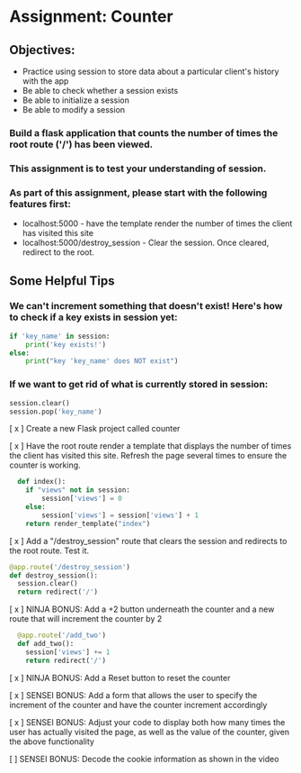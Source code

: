 # Assignment: Counter
## Objectives:
 - Practice using session to store data about a particular client's history with the app
 - Be able to check whether a session exists
 - Be able to initialize a session
 - Be able to modify a session

### Build a flask application that counts the number of times the root route ('/') has been viewed. 

### This assignment is to test your understanding of session.

### As part of this assignment, please start with the following features first:

 - localhost:5000 - have the template render the number of times the client has visited this site
 - localhost:5000/destroy_session - Clear the session. Once cleared, redirect to the root.
## Some Helpful Tips
### We can't increment something that doesn't exist! Here's how to check if a key exists in session yet:
``` py 
if 'key_name' in session:
    print('key exists!')
else:
    print("key 'key_name' does NOT exist")
```

### If we want to get rid of what is currently stored in session:

``` py
session.clear()		
session.pop('key_name')	
```


  [ x ] Create a new Flask project called counter

  [ x ] Have the root route render a template that displays the number of times the client has visited this site. Refresh the page several times to ensure the counter is working.

``` py
  def index():
    if "views" not in session:
        session['views'] = 0
    else:
        session['views'] = session['views'] + 1
    return render_template("index")
```

  [ x ] Add a "/destroy_session" route that clears the session and redirects to the root route. Test it.

  ```py
  @app.route('/destroy_session')
 def destroy_session():
    session.clear()
    return redirect('/')
  ```  

  [ x ] NINJA BONUS: Add a +2 button underneath the counter and a new route that will increment the counter by 2

``` py
  @app.route('/add_two')
  def add_two():
    session['views'] += 1
    return redirect('/')
```

  [ x ] NINJA BONUS: Add a Reset button to reset the counter

  [ x ] SENSEI BONUS: Add a form that allows the user to specify the increment of the counter and have the counter increment accordingly

  [ x ] SENSEI BONUS: Adjust your code to display both how many times the user has actually visited the page, as well as the value of the counter, given the above functionality

  [ ] SENSEI BONUS: Decode the cookie information as shown in the video